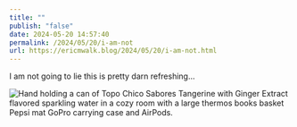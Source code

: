 ```yaml
---
title: ""
publish: "false"
date: 2024-05-20 14:57:40
permalink: /2024/05/20/i-am-not
url: https://ericmwalk.blog/2024/05/20/i-am-not.html
---
```


I am not going to lie this is pretty darn refreshing...

![Hand holding a can of Topo Chico Sabores Tangerine with Ginger Extract flavored sparkling water in a cozy room with a large thermos books basket Pepsi mat GoPro carrying case and AirPods.](https://ericmwalk.blog/uploads/2024/6084a33512.jpg)
